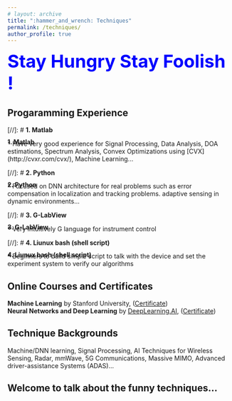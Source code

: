 ```yaml
---
# layout: archive
title: ":hammer_and_wrench: Techniques"
permalink: /techniques/
author_profile: true
---
```

<style> div.a {line-height: 68%; margin-bottom: -10px;} </style> 
<span style="color:blue;font-size:40px;font-weight:bold"> Stay Hungry Stay Foolish !</span>
## Progaramming Experience
[//]: # <b> 1. Matlab </b> <br>
<div class="a"> <b>1. Matlab  </b> </div>
  * Have very good experience for Signal Processing, Data Analysis, DOA estimations, Spectrum Analysis, Convex Optimizations using [CVX](http://cvxr.com/cvx/), Machine Learning... <br>

[//]: # <b> 2. Python </b> <br>
<div class="a"> <b>2. Python  </b> </div>
  * Focused on DNN architecture for real problems such as error compensation in localization and tracking problems. adaptive sensing in dynamic environments... <br>

[//]: # <b> 3. G-LabView </b> <br>
<div class="a"> <b>3. G-LabView  </b> </div>
  * Very intuitively G language for instrument control <br>

[//]: # <b> 4. Liunux bash (shell script) </b> <br>
<div class="a"> <b>4. Liunux bash (shell script)  </b> </div>
  * Beginners to build simple script to talk with the device and set the experiment system to verify our algorithms  <br>

## Online Courses and Certificates
**Machine Learning** by Stanford University, ([Certificate](https://xiaolu1263.github.io/files/MachineLearning.pdf)) <br> 
**Neural Networks and Deep Learning** by [DeepLearning.AI](https://www.deeplearning.ai/), ([Certificate](https://xiaolu1263.github.io/files/DNN.pdf))

## Technique Backgrounds
Machine/DNN learning, Signal Processing, AI Techniques for Wireless Sensing, Radar, mmWave, 5G Communications, Massive MIMO, 
Advanced driver-assistance Systems (ADAS)...

## Welcome to talk about the funny techniques...
